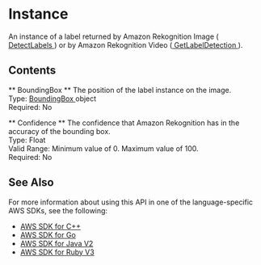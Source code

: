 # Instance<a name="API_Instance"></a>

An instance of a label returned by Amazon Rekognition Image \([ DetectLabels ](API_DetectLabels.md)\) or by Amazon Rekognition Video \([ GetLabelDetection ](API_GetLabelDetection.md)\)\.

## Contents<a name="API_Instance_Contents"></a>

 ** BoundingBox **   <a name="rekognition-Type-Instance-BoundingBox"></a>
The position of the label instance on the image\.  
Type: [ BoundingBox ](API_BoundingBox.md) object  
Required: No

 ** Confidence **   <a name="rekognition-Type-Instance-Confidence"></a>
The confidence that Amazon Rekognition has in the accuracy of the bounding box\.  
Type: Float  
Valid Range: Minimum value of 0\. Maximum value of 100\.  
Required: No

## See Also<a name="API_Instance_SeeAlso"></a>

For more information about using this API in one of the language\-specific AWS SDKs, see the following:
+  [ AWS SDK for C\+\+](https://docs.aws.amazon.com/goto/SdkForCpp/rekognition-2016-06-27/Instance) 
+  [ AWS SDK for Go](https://docs.aws.amazon.com/goto/SdkForGoV1/rekognition-2016-06-27/Instance) 
+  [ AWS SDK for Java V2](https://docs.aws.amazon.com/goto/SdkForJavaV2/rekognition-2016-06-27/Instance) 
+  [ AWS SDK for Ruby V3](https://docs.aws.amazon.com/goto/SdkForRubyV3/rekognition-2016-06-27/Instance) 